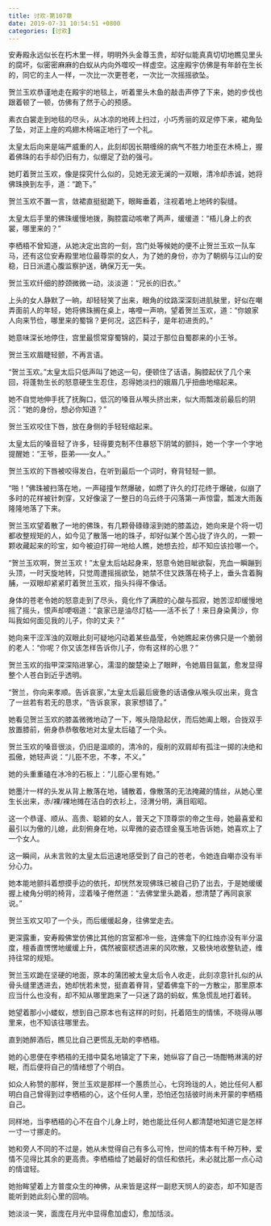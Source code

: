 ```yaml
---
title: 讨欢-第107章
date: 2019-07-31 10:54:51 +0800
categories: [讨欢]
---
```


安寿殿永远似长在朽木里一样，明明外头金尊玉贵，却好似能真真切切地瞧见里头的腐坏，似密密麻麻的白蚁从内向外噬咬一样虚空。这座殿宇仿佛是有年龄在生长的，同它的主人一样，一次比一次更苍老，一次比一次摇摇欲坠。

贺兰玉欢恭谨地走在殿宇的地毯上，听着里头木鱼的敲击声停了下来，她的步伐也跟着顿了一顿，仿佛有了然于心的预感。

素衣白裳走到地毯的尽头，从冰凉的地砖上扫过，小巧秀丽的双足停下来，裙角坠了坠，对正上座的鸡翅木椅端正地行了一个礼。

太皇太后向来是端严威重的人，此刻却因长期缠绵的病气不胜力地歪在木椅上，握着佛珠的右手却仍旧有力，似绷足了劲的强弓。

她盯着贺兰玉欢，像是探究什么似的，见她无波无澜的一双眼，清冷却赤诚，她将佛珠换到左手，道：“跪下。”

贺兰玉欢不置一言，敛裙直挺挺跪下，眼眸垂着，注视着地上地砖的裂缝。

太皇太后手里的佛珠缓慢地拨，胸腔震动咳嗽了两声，缓缓道：“梧儿身上的衣裳，哪里来的？”

李栖梧不曾知道，从她决定出宫的一刻，宫门处等候她的便不止贺兰玉欢一队车马，还有这位安寿殿里地位最尊崇的女人，为了她的身份，亦为了朝纲与江山的安稳，日日派遣心腹监察护送，确保万无一失。

贺兰玉欢纤细的脖颈微微一动，淡淡道：“兄长的旧衣。”

上头的女人静默了一晌，却轻轻笑了出来，眼角的纹路深深刻进肌肤里，好似在嘲弄面前人的年轻，她将佛珠搁在桌上，咯噔一声响，望着贺兰玉欢，道：“你娘家人向来节俭，哪里来的蜀锦？更何况，这匹料子，是年初进贡的。”

她意味深长地停住，宫里最惯常穿蜀锦的，莫过于那位自蜀郡来的小王爷。

贺兰玉欢眉睫轻颤，不再言语。

“贺兰玉欢。”太皇太后只低声叫了她这一句，便顿住了话语，胸腔起伏了几个来回，将蓬勃生长的怒意硬生生忍住，忍得她淡扫的娥眉几乎扭曲地缩起来。

她不自觉地伸手抚了抚胸口，低沉的嗓音从喉头挤出来，似大雨瓢泼前最后的阴沉：“她的身份，想必你知道？”

贺兰玉欢咬住下唇，放在身侧的手轻轻缩起来。

太皇太后的嗓音轻了许多，轻得要克制不住暴怒下阴骘的颤抖，她一个字一个字地提醒她：“王爷，臣弟——女人。”

贺兰玉欢的下唇被咬得发白，在听到最后一个词时，脊背轻轻一颤。

“啪！”佛珠被扫落在地，一声碰撞乍然爆破，如燃了许久的灯花终于爆破，似崩了多时的花样被针刺穿，又好像滚了一整日的乌云终于闪落第一声惊雷，瓢泼大雨轰隆隆地落了下来。

贺兰玉欢望着散了一地的佛珠，有几颗骨碌碌滚到她的膝盖边，她向来是个将一切都收整规矩的人，如今见了散落一地的珠子，却好似某个苦心拢了许久的，一颗一颗收藏起来的珍宝，如今被迫打碎一地给人瞧，她想去捡，却不知应该捡哪一个。

“贺兰玉欢啊，贺兰玉欢！”太皇太后站起身来，怒意令她目眦欲裂，充血一瞬蹦到头顶，一时天旋地转，只觉周遭摇摇欲坠，她禁不住又跌落在椅子上，垂头含着胸脯，一双眼却紧紧盯着贺兰玉欢，指头抖得不像话。

身体的苍老令她的怒意走到了尽头，竟化作了满腔的心酸与孤寂，她苦涩却缓慢地摇了摇头，恨声却哽咽道：“哀家已是油尽灯枯——活不长了！来日身染黄沙，你叫我如何面见我的儿子，你的丈夫？”

她向来干涩浑浊的双眼此刻可疑地闪动着某些晶莹，令她瞧起来仿佛只是一个脆弱的老人：“你呢？你又该怎样告诉你儿子，你有这样的心思？”

贺兰玉欢的指甲深深陷进掌心，濡湿的酸楚染上了眼畔，令她眉目氤氲，愈发显得整个人苍白到近乎透明。

“贺兰，你向来孝顺。告诉哀家，”太皇太后最后疲惫的话语像从喉头叹出来，竟含了一丝若有若无的恳求，“告诉哀家，哀家想错了。”

她看见贺兰玉欢的膝盖微微地动了一下，喉头隐隐起伏，而后她阖上眼，合拢双手放置膝前，俯身恭恭敬敬地对太皇太后磕了一个头。

贺兰玉欢的嗓音很淡，仍旧是温顺的，清冷的，瘦削的双肩却有孤注一掷的决绝和孤傲，她轻声说：“儿臣不忠，不孝，不义。”

她的头重重磕在冰冷的石板上：“儿臣心里有她。”

她墨汁一样的头发从背上散落在地，铺散着，像散落的无法掩藏的情丝，从她心里生长出来，赤/裸/裸地摊在洁白的衣衫上，泾渭分明，满目昭昭。

这一个恭谨、顺从、高贵、聪颖的女人，普天之下顶尊崇的帝之生母，她最喜爱和最引以为傲的儿媳，此刻俯身在地，以卑微的姿态铿金戛玉地告诉她，她喜欢上了一个女人。

这一瞬间，从未言败的太皇太后迅速地感受到了自己的苍老，令她连自嘲亦没有半分心力。

她本能地颤抖着想摸手边的依托，却恍然发现佛珠已被自己扔了出去，于是她缓缓握上棱角分明的椅背，涩着嗓子倦然道：“去佛堂里头跪着，想清楚了再同哀家说。”

贺兰玉欢又叩了一个头，而后缓缓起身，往佛堂走去。

更深露重，安寿殿佛堂仿佛比其他的宫室都冷一些，连佛龛下的红烛亦没有半分温度，檀香直愣愣地缓缓上升，偶然被窗棂透进来的风吹散，又极快地收整轨迹，维持往常的规矩。

贺兰玉欢跪在坚硬的地面，原本的蒲团被太皇太后令人收走，此刻凉意针扎似的从骨头缝里透进去，她却恍若未觉，挺直着脊背，望着佛龛下的一方散尘，那里原本应当什么也没有，却不知从哪里跑来了一只迷了路的蚂蚁，焦急慌乱地打着转。

她望着那小小蝼蚁，想到自己原本也有这样的时刻，托着陌生的情愫，不晓得从哪里来，也不知该往哪里去。

直到她醉酒后，瞧见比自己更慌乱无助的李栖梧。

她的心思便在李栖梧的无措中莫名地镇定了下来，她纵容了自己一场酣畅淋漓的好眠，而后便将自己的情绪想了个明白。

如众人称赞的那样，贺兰玉欢是那样一个蕙质兰心，七窍玲珑的人，她比任何人都明白自己曾得到过李栖梧的心，这个任何人里，恐怕还包括彼时尚未开蒙的李栖梧自己。

同样地，当李栖梧的心不在自个儿身上时，她也能比任何人都清楚地知道它是怎样一寸一寸挪走的。

她和旁人不同的不过是，她从未觉得自己有多么可怜，世间的情本有千种万种，爱情不见得比其余的更高贵。李栖梧给了她最好的信任和依托，未必就比那一点心动的情谊轻。

她抬眸望着上方普度众生的神佛，从来皆是这样一副悲天悯人的姿态，却不知是否能听到她此刻心里的回响。

她淡淡一笑，面庞在月光中显得愈加虚幻，愈加恬淡。

